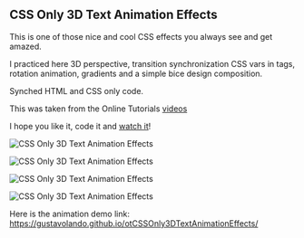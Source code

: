 ## CSS Only 3D Text Animation Effects

This is one of those nice and cool CSS effects you always see and get amazed.

I practiced here 3D perspective, transition synchronization CSS vars in tags, rotation animation, gradients and a simple bice design composition.

Synched HTML and CSS only code.

This was taken from the Online Tutorials [videos](https://www.youtube.com/watch?v=GEDNdp4g--E)

I hope you like it, code it and [watch it](https://gustavolando.github.io/otCSSOnly3DTextAnimationEffects/)!

![CSS Only 3D Text Animation Effects](https://gustavolando.github.io/otCSSOnly3DTextAnimationEffects/CSS%20Only%203D%20Text%20Animation%20Effects%201.png)

![CSS Only 3D Text Animation Effects](https://gustavolando.github.io/otCSSOnly3DTextAnimationEffects/CSS%20Only%203D%20Text%20Animation%20Effects%202.png)

![CSS Only 3D Text Animation Effects](https://gustavolando.github.io/otCSSOnly3DTextAnimationEffects/CSS%20Only%203D%20Text%20Animation%20Effects%203.png)

![CSS Only 3D Text Animation Effects](https://gustavolando.github.io/otCSSOnly3DTextAnimationEffects/CSS%20Only%203D%20Text%20Animation%20Effects%204.png)

Here is the animation demo link:  https://gustavolando.github.io/otCSSOnly3DTextAnimationEffects/
